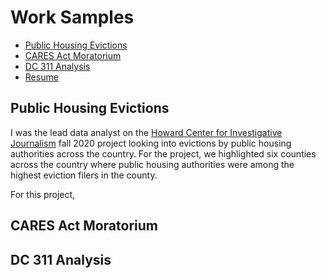 Work Samples
================

  - [Public Housing Evictions](#pha)
  - [CARES Act Moratorium](#cares)
  - [DC 311 Analysis](#dc)
  - [Resume](https://mayapottigerblog.wordpress.com/resume/)
  
## Public Housing Evictions

I was the lead data analyst on the [Howard Center for Investigative Journalism](https://merrill.umd.edu/about-merrill/signature-programs/the-howard-center-for-investigative-journalism/) fall 2020 project looking into evictions by public housing authorities across the country. For the project, we highlighted six counties across the country where public housing authorities were among the highest eviction filers in the county.

For this project, 

<a id="pha"></a>

## CARES Act Moratorium

<a id="cares"></a>

## DC 311 Analysis

<a id="dc"></a>